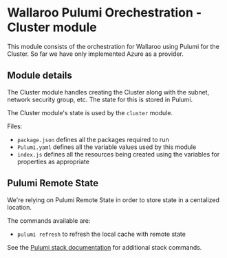 # Wallaroo Pulumi Orechestration - Cluster module

This module consists of the orchestration for Wallaroo using Pulumi for the Cluster.
So far we have only implemented Azure as a provider.

## Module details

The Cluster module handles creating the Cluster along with the subnet, network security group, etc. The state for this is stored in Pulumi.

The Cluster module's state is used by the `cluster` module.

Files:

* `package.json` defines all the packages required to run
* `Pulumi.yaml` defines all the variable values used by this module
* `index.js` defines all the resources being created using the variables for properties as appropriate

## Pulumi Remote State

We're relying on Pulumi Remote State in order to store state in a centalized location.

The commands available are:

* `pulumi refresh` to refresh the local cache with remote state

See the [Pulumi stack documentation](https://www.pulumi.com/docs/reference/cli/pulumi_stack/) for additional stack commands.

